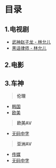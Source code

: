 目录
=====

1.电视剧
------


* [武神赵子龙 - 林允儿](https://github.com/2000100627/zhiboyuan/blob/main/Teleplay/WuShenZhaoZiLong.m3u)
* [黑话律师 - 林允儿](https://github.com/2000100627/zhiboyuan/blob/main/Teleplay/HeiHuaLvShi.m3u)



2.电影
-----




3.车神
----

>**伦理**
* [韩国](https://github.com/2000100627/zhiboyuan/blob/main/Drive/LunLi/Korea.m3u)
* [欧美](https://github.com/2000100627/zhiboyuan/blob/main/Drive/LunLi/EuropeAndAmerica.m3u)

>**欧美AV**
* [无码中字](https://github.com/2000100627/zhiboyuan/blob/main/Drive/OuMeiAV/WuMaZhongZi.m3u)

>**亚洲AV**
* [传媒](https://github.com/2000100627/zhiboyuan/blob/main/Drive/YaZhouAV/ChuanMei.m3u)
* [无码中字](https://github.com/2000100627/zhiboyuan/blob/main/Drive/YaZhouAV/WuMaZhongZi.m3u)





